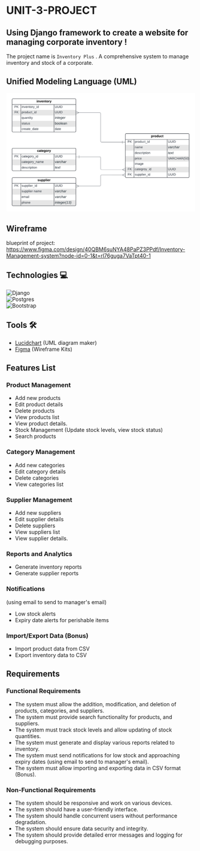 # UNIT-3-PROJECT

## Using Django framework to create a website for managing corporate inventory !
The project name is `Inventory Plus` . A comprehensive system to manage inventory and stock of a corporate.

## Unified Modeling Language (UML)

![alt text](<Inventory ERD.png>)

##  Wireframe
blueprint of project: https://www.figma.com/design/40QBM6suNYA48PaPZ3PPdf/Inventory-Management-system?node-id=0-1&t=rl76guga7VaTpt40-1

## Technologies 💻
 ![Django](https://img.shields.io/badge/django-%23092E20.svg?style=for-the-badge&logo=django&logoColor=white)
<br> ![Postgres](https://img.shields.io/badge/postgres-%23316192.svg?style=for-the-badge&logo=postgresql&logoColor=white) 
<br>![Bootstrap](https://img.shields.io/badge/bootstrap-%238511FA.svg?style=for-the-badge&logo=bootstrap&logoColor=white)

## Tools  🛠️
- <a href="https://www.lucidchart.com/pages/examples/uml_diagram_tool">Lucidchart</a> (UML diagram maker)
- <a href="https://www.figma.com/templates/wireframe-kits/">Figma</a> (Wireframe Kits)

## Features List

### Product Management
- Add new products
- Edit product details
- Delete products
- View products list
- View product details.
- Stock Management (Update stock levels, view stock status)
- Search products


### Category Management
- Add new categories
- Edit category details
- Delete categories
- View categories list


### Supplier Management
- Add new suppliers
- Edit supplier details
- Delete suppliers
- View suppliers list
- View supplier details.



### Reports and Analytics
- Generate inventory reports
- Generate supplier reports

### Notifications 
(using email to send to manager's email)
- Low stock alerts
- Expiry date alerts for perishable items


### Import/Export Data (Bonus)
- Import product data from CSV
- Export inventory data to CSV


## Requirements

### Functional Requirements

- The system must allow the addition, modification, and deletion of products, categories, and suppliers.
- The system must provide search functionality for products, and suppliers.
- The system must track stock levels and allow updating of stock quantities.
- The system must generate and display various reports related to inventory.
- The system must send notifications for low stock and approaching expiry dates (using email to send to manager's email).
- The system must allow importing and exporting data in CSV format (Bonus).


### Non-Functional Requirements

- The system should be responsive and work on various devices.
- The system should have a user-friendly interface.
- The system should handle concurrent users without performance degradation.
- The system should ensure data security and integrity.
- The system should provide detailed error messages and logging for debugging purposes.



